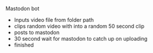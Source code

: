 Mastodon bot

- Inputs video file from folder path
- clips random video with into a random 50 second clip
- posts to mastodon
- 30 second wait for mastodon to catch up on uploading
- finished